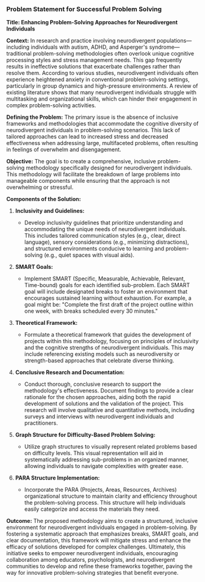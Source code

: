 

### Problem Statement for Successful Problem Solving

**Title: Enhancing Problem-Solving Approaches for Neurodivergent Individuals**

**Context:**
In research and practice involving neurodivergent populations—including individuals with autism, ADHD, and Asperger's syndrome—traditional problem-solving methodologies often overlook unique cognitive processing styles and stress management needs. This gap frequently results in ineffective solutions that exacerbate challenges rather than resolve them. According to various studies, neurodivergent individuals often experience heightened anxiety in conventional problem-solving settings, particularly in group dynamics and high-pressure environments. A review of existing literature shows that many neurodivergent individuals struggle with multitasking and organizational skills, which can hinder their engagement in complex problem-solving activities.

**Defining the Problem:**
The primary issue is the absence of inclusive frameworks and methodologies that accommodate the cognitive diversity of neurodivergent individuals in problem-solving scenarios. This lack of tailored approaches can lead to increased stress and decreased effectiveness when addressing large, multifaceted problems, often resulting in feelings of overwhelm and disengagement.

**Objective:**
The goal is to create a comprehensive, inclusive problem-solving methodology specifically designed for neurodivergent individuals. This methodology will facilitate the breakdown of large problems into manageable components while ensuring that the approach is not overwhelming or stressful.

**Components of the Solution:**

1. **Inclusivity and Guidelines:**
   
   - Develop inclusivity guidelines that prioritize understanding and accommodating the unique needs of neurodivergent individuals. This includes tailored communication styles (e.g., clear, direct language), sensory considerations (e.g., minimizing distractions), and structured environments conducive to learning and problem-solving (e.g., quiet spaces with visual aids).

2. **SMART Goals:**
   
   - Implement SMART (Specific, Measurable, Achievable, Relevant, Time-bound) goals for each identified sub-problem. Each SMART goal will include designated breaks to foster an environment that encourages sustained learning without exhaustion. For example, a goal might be: "Complete the first draft of the project outline within one week, with breaks scheduled every 30 minutes."

3. **Theoretical Framework:**
   
   - Formulate a theoretical framework that guides the development of projects within this methodology, focusing on principles of inclusivity and the cognitive strengths of neurodivergent individuals. This may include referencing existing models such as neurodiversity or strength-based approaches that celebrate diverse thinking.

4. **Conclusive Research and Documentation:**
   
   - Conduct thorough, conclusive research to support the methodology's effectiveness. Document findings to provide a clear rationale for the chosen approaches, aiding both the rapid development of solutions and the validation of the project. This research will involve qualitative and quantitative methods, including surveys and interviews with neurodivergent individuals and practitioners.

5. **Graph Structure for Difficulty-Based Problem Solving:**
   
   - Utilize graph structures to visually represent related problems based on difficulty levels. This visual representation will aid in systematically addressing sub-problems in an organized manner, allowing individuals to navigate complexities with greater ease.

6. **PARA Structure Implementation:**
   
   - Incorporate the PARA (Projects, Areas, Resources, Archives) organizational structure to maintain clarity and efficiency throughout the problem-solving process. This structure will help individuals easily categorize and access the materials they need.

**Outcome:**
The proposed methodology aims to create a structured, inclusive environment for neurodivergent individuals engaged in problem-solving. By fostering a systematic approach that emphasizes breaks, SMART goals, and clear documentation, this framework will mitigate stress and enhance the efficacy of solutions developed for complex challenges. Ultimately, this initiative seeks to empower neurodivergent individuals, encouraging collaboration among educators, psychologists, and neurodivergent communities to develop and refine these frameworks together, paving the way for innovative problem-solving strategies that benefit everyone.


